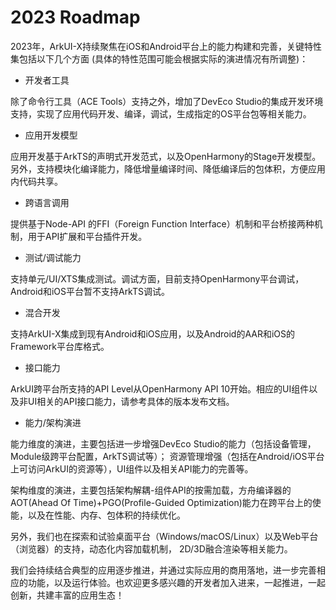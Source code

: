 # 2023 Roadmap

2023年，ArkUI-X持续聚焦在iOS和Android平台上的能力构建和完善，关键特性集包括以下几个方面 (具体的特性范围可能会根据实际的演进情况有所调整)：

- 开发者工具

除了命令行工具（ACE Tools）支持之外，增加了DevEco Studio的集成开发环境支持，实现了应用代码开发、编译，调试，生成指定的OS平台包等相关能力。

- 应用开发模型

应用开发基于ArkTS的声明式开发范式，以及OpenHarmony的Stage开发模型。另外，支持模块化编译能力，降低增量编译时间、降低编译后的包体积，方便应用内代码共享。

- 跨语言调用

提供基于Node-API 的FFI（Foreign Function Interface）机制和平台桥接两种机制，用于API扩展和平台插件开发。

- 测试/调试能力

支持单元/UI/XTS集成测试。调试方面，目前支持OpenHarmony平台调试，Android和iOS平台暂不支持ArkTS调试。

- 混合开发

支持ArkUI-X集成到现有Android和iOS应用，以及Android的AAR和iOS的Framework平台库格式。

- 接口能力

ArkUI跨平台所支持的API Level从OpenHarmony API 10开始。相应的UI组件以及非UI相关的API接口能力，请参考具体的版本发布文档。

- 能力/架构演进

能力维度的演进，主要包括进一步增强DevEco Studio的能力（包括设备管理，Module级跨平台配置，ArkTS调试等）； 资源管理增强（包括在Android/iOS平台上可访问ArkUI的资源等），UI组件以及相关API能力的完善等。

架构维度的演进，主要包括架构解耦-组件API的按需加载，方舟编译器的AOT(Ahead Of Time)+PGO(Profile-Guided Optimization)能力在跨平台上的使能，以及在性能、内存、包体积的持续优化。

另外，我们也在探索和试验桌面平台（Windows/macOS/Linux）以及Web平台（浏览器）的支持，动态化内容加载机制， 2D/3D融合渲染等相关能力。

我们会持续结合典型的应用逐步推进，并通过实际应用的商用落地，进一步完善相应的功能，以及运行体验。也欢迎更多感兴趣的开发者加入进来，一起推进，一起创新，共建丰富的应用生态！